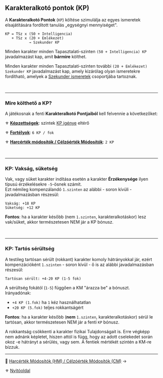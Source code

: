 ## Karakteralkotó pontok (KP)

A **Karakteralkotó Pontok** (`KP`) költése szimulálja az egyes ismeretek elsajátítására fordított tanulás „egységnyi mennyiséget".

```
KP = TSz x (50 + Intelligencia)
   + TSz x (20 + Emlékezet)
           → Szekunder KP
```

Minden karakter minden Tapasztalati-szinten `(50 + Intelligencia) KP` javadalmazást kap, amit **bármire** költhet.

Minden karakter minden Tapasztalati-szinten további `(20 + Emlékezet) Szekunder KP` javadalmazást kap, amely kizárólag olyan ismeretekre fordítható, amelyek a [Szekunder ismeretek](017_primer_szekunder_ismeretek.md) csoportjába tartoznak.

<br />

---
### Mire költhető a KP?

A játékosnak a fenti **Karakteralkotó Pontjaiból** kell felvennie a következőket:

⚜️ **[Képzettségek](030_kepzettsegrendszer.md)**: szintek [KP igénye](035_kepzettsegszintek_kp_igenye.md) eltérő

⚜️ **[Fortélyok](040_fortelyok.md)**: `6 KP / fok`

⚜️ **[Harcérték módosítók / Célzóérték Módosítók](016_01_hm_cm.md)**: `2 KP`

<br />

---
### KP: Vakság, süketség

Vak, vagy süket karakter indítása esetén a karakter **Érzékenysége** ilyen típusú érzékelésekre `-5`-ösnek számít.\
Ezt némileg kompenzálandó `1.szinten` az alábbi - soron kívüli - javadalmazásban részesül:

```
Vakság: +18 KP
Süketség: +12 KP
```

**Fontos**: ha a karakter később (nem `1.szinten`, karakteralkotáskor) lesz vak/süket, akkor természetesen NEM jár a KP bónusz.

<br />

---
### KP: Tartós sérültség

A testileg tartósan sérült (rokkant) karakter komoly hátrányokkal jár, ezért kompenzációként `1.szinten` - soron kívül - ő is az alábbi javadalmazásban részesül:

```
Tartósan sérült: +4-20 KP (1-5 fok)
```

A sérültség fokától (`1-5`) függően a KM "árazza be" a bónuszt.\
Irányadónak:
- `+4 KP (1.fok)` ha `1` kéz használhatatlan
- `+20 KP (5.fok)` teljes rokkantságért

**Fontos**: ha a karakter később (**nem** `1.szinten`, karakteralkotáskor) sérül le tartósan, akkor természetesen NEM jár a fenti `KP` bónusz.

A rokkantság csökkenti a karakter fizikai Tulajdonságait is. Erre végképp nem adnánk képletet, hiszen attól is függ, hogy az adott cselekedet során okoz -e hátrányt a sérülés, vagy sem. A fentiek mértékét szintén a KM-re bízzuk.

---

🔗 [Harcérték Módosítók (HM) / Célzóérték Módosítók (CM)](016_01_hm_cm.md) →

⚜️ [Nyitóoldal](start.md#1-karakteralkot%C3%A1s)
